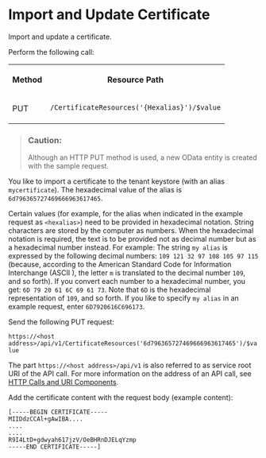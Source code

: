 <!-- loiobe3a0b92a4a446a3ac8637e25210241f -->

# Import and Update Certificate

Import and update a certificate.



Perform the following call:


<table>
<tr>
<th valign="top">

Method



</th>
<th valign="top">

Resource Path



</th>
</tr>
<tr>
<td valign="top">

PUT



</td>
<td valign="top">

`/CertificateResources('{Hexalias}')/$value` 



</td>
</tr>
</table>

> ### Caution:  
> Although an HTTP PUT method is used, a new OData entity is created with the sample request.

You like to import a certificate to the tenant keystore \(with an alias `mycertificate`\). The hexadecimal value of the alias is `6d796365727469666963617465`.

Certain values \(for example, for the alias when indicated in the example request as `<hexalias>`\) need to be provided in hexadecimal notation. String characters are stored by the computer as numbers. When the hexadecimal notation is required, the text is to be provided not as decimal number but as a hexadecimal number instead. For example: The string `my alias` is expressed by the following decimal numbers: `109 121 32 97 108 105 97 115` \(because, according to the American Standard Code for Information Interchange \(ASCII \), the letter `m` is translated to the decimal number `109`, and so forth\). If you convert each number to a hexadecimal number, you get: `6D 79 20 61 6C 69 61 73`. Note that `6D` is the hexadecimal representation of `109`, and so forth. If you like to specify `my alias` in an example request, enter `6D7920616C696173`.

Send the following PUT request:

`https://<host address>/api/v1/CertificateResources('6d796365727469666963617465')/$value`

The part `https://<host address>/api/v1` is also referred to as service root URI of the API call. For more information on the address of an API call, see [HTTP Calls and URI Components](http-calls-and-uri-components-ca75e12.md).

Add the certificate content with the request body \(example content\):

```
[-----BEGIN CERTIFICATE-----
MIIDdzCCAl+gAwIBA....
....
....
R9I4LtD+gdwyah617jzV/OeBHRnDJELqYzmp
-----END CERTIFICATE-----]
```

